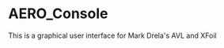# AERO_Console
This is a graphical user interface for Mark Drela's AVL and XFoil
<!--stackedit_data:
eyJoaXN0b3J5IjpbLTE4NDY2MDY1MjJdfQ==
-->
